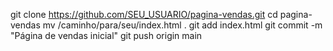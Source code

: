 git clone https://github.com/SEU_USUARIO/pagina-vendas.git
cd pagina-vendas
mv /caminho/para/seu/index.html .
git add index.html
git commit -m "Página de vendas inicial"
git push origin main
